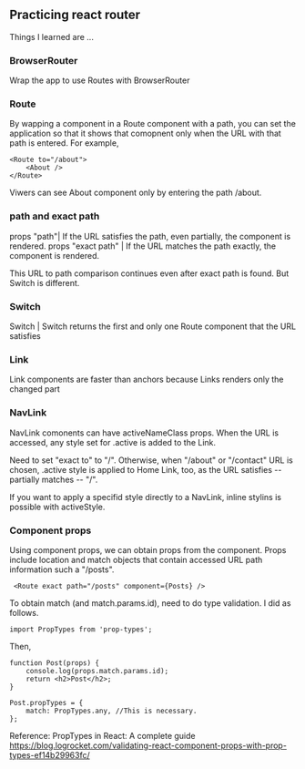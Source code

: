 ## Practicing react router

Things I learned are ...

### BrowserRouter 
Wrap the app to use Routes with BrowserRouter

### Route 
By wapping a component in a Route component with a path, you can set the application so that it shows that comopnent only when the URL with that path is entered.
For example,

```
<Route to="/about">
    <About />
</Route>
```
Viwers can see About component only by entering the path /about.

### path and exact path

props "path"| If the URL satisfies the path, even partially, the component is rendered.
props "exact path" | If the URL matches the path exactly, the component is rendered. 

This URL to path comparison continues even after exact path is found.
But Switch is different.

### Switch

Switch | Switch returns the first and only one Route component that the URL satisfies

### Link
Link components are faster than anchors because Links renders only the changed part

### NavLink
NavLink comonents can have activeNameClass props. When the URL is accessed, any style set for .active is added to the Link.

Need to set "exact to" to "/".
Otherwise, when "/about" or "/contact" URL is chosen, .active style is applied to Home Link, too, as the URL satisfies -- partially matches -- "/". 

If you want to apply a specifid style directly to a NavLink, inline stylins is possible with activeStyle.

### Component props
Using component props, we can obtain props from the component. Props include location and match objects that contain accessed URL path information such a "/posts".

```
 <Route exact path="/posts" component={Posts} />
 ```
To obtain match (and match.params.id), need to do type validation.
I did as follows.

```
import PropTypes from 'prop-types';
```
Then,

```
function Post(props) {
    console.log(props.match.params.id);
    return <h2>Post</h2>;
}

Post.propTypes = {
    match: PropTypes.any, //This is necessary.
};
```
Reference: PropTypes in React: A complete guide
https://blog.logrocket.com/validating-react-component-props-with-prop-types-ef14b29963fc/